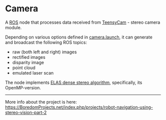 # Camera

A [ROS](http://www.ros.org) node that processes data received from [TeensyCam](https://github.com/icboredman/TeensyCam-HW) - stereo camera module.

Depending on various options defined in [camera.launch](camera.launch), it can generate and broadcast the following ROS topics:
* raw (both left and right) images
* rectified images
* disparity image
* point cloud
* emulated laser scan

The node implements [ELAS dense stereo algorithm](http://www.cvlibs.net/software/libelas/), specifically, its OpenMP-version.


---
More info about the project is here: https://BoredomProjects.net/index.php/projects/robot-navigation-using-stereo-vision-part-2

